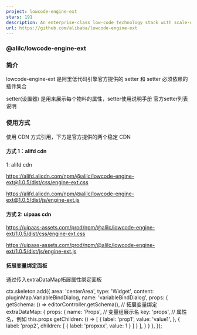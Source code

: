 ```yaml
---
project: lowcode-engine-ext
stars: 191
description: An enterprise-class low-code technology stack with scale-out design / 一套面向扩展设计的企业级低代码技术体系
url: https://github.com/alibaba/lowcode-engine-ext
---
```


### @alilc/lowcode-engine-ext

### 简介

lowcode-engine-ext 是阿里低代码引擎官方提供的 setter 和 setter 必须依赖的插件集合

setter(设置器) 是用来展示每个物料的属性，setter使用说明手册 官方setter列表说明

### 使用方式

使用 CDN 方式引用，下方是官方提供的两个稳定 CDN

#### 方式 1：alifd cdn

1: alifd cdn

https://alifd.alicdn.com/npm/@alilc/lowcode-engine-ext@1.0.5/dist/css/engine-ext.css

https://alifd.alicdn.com/npm/@alilc/lowcode-engine-ext@1.0.5/dist/js/engine-ext.js

#### 方式 2: uipaas cdn

https://uipaas-assets.com/prod/npm/@alilc/lowcode-engine-ext/1.0.5/dist/css/engine-ext.css

https://uipaas-assets.com/prod/npm/@alilc/lowcode-engine-ext/1.0.5/dist/js/engine-ext.js

#### 拓展变量绑定面板

通过传入extraDataMap拓展属性绑定面板

ctx.skeleton.add({
  area: 'centerArea',
  type: 'Widget',
  content: pluginMap.VariableBindDialog,
  name: 'variableBindDialog',
  props: {
    getSchema: () \=> editorController.getSchema(),
    // 拓展变量绑定
    extraDataMap: {
      props: {
        name: 'Props', // 变量组展示名
        key: 'props', // 属性名，例如 this.props
        getChildren: () \=> \[
          {
            label: 'prop1',
            value: 'value1',
          },
          {
            label: 'prop2',
            children: \[
              { label: 'propxxx', value: 1 }
            \]
          }
        \],
      }
    }
  },
});
